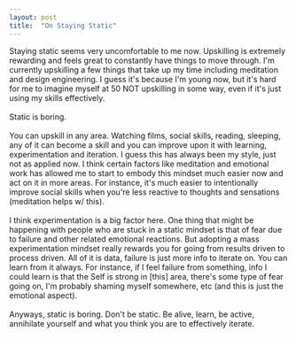 ```yaml
---
layout: post
title:  "On Staying Static"
---
```


Staying static seems very uncomfortable to me now. Upskilling is extremely rewarding and feels great to constantly have things to move through. I'm currently upskilling a few things that take up my time including meditation and design engineering. I guess it's because I'm young now, but it's hard for me to imagine myself at 50 NOT upskilling in some way, even if it's just using my skills effectively. <br> <br> Static is boring. <br> <br> You can upskill in any area. Watching films, social skills, reading, sleeping, any of it can become a skill and you can improve upon it with learning, experimentation and iteration. I guess this has always been my style, just not as applied now. I think certain factors like meditation and emotional work has allowed me to start to embody this mindset much easier now and act on it in more areas. For instance, it's much easier to intentionally improve social skills when you're less reactive to thoughts and sensations (meditation helps w/ this). 
<br> <br>
I think experimentation is a big factor here. One thing that might be happening with people who are stuck in a static mindset is that of fear due to failure and other related emotional reactions. But adopting a mass experimentation mindset really rewards you for going from results driven to process driven. All of it is data, failure is just more info to iterate on. You can learn from it always. For instance, if I feel failure from something, info I could learn is that the Self is strong in [this] area, there's some type of fear going on, I'm probably shaming myself somewhere, etc (and this is just the emotional aspect). 
<br><br>
Anyways, static is boring. Don't be static. Be alive, learn, be active, annihilate yourself and what you think you are to effectively iterate. 